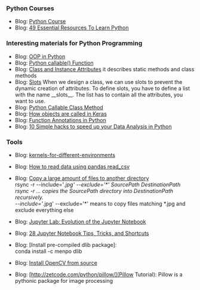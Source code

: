 ### <a name='course'></a>Python Courses
 * Blog: [Python Course](https://www.python-course.eu/index.php)
 * Blog: [49 Essential Resources To Learn Python](https://code-love.com/2019/06/03/49-essential-resources-to-learn-python/)
 
### <a name='pathon'></a>Interesting materials for Python Programming
  * Blog: [OOP in Python](https://www.python-course.eu/python3_object_oriented_programming.php)
  * Blog: [Python callable() Function](http://www.trytoprogram.com/python-programming/python-built-in-functions/callable/)
  * Blog: [Class and Instance Attributes](https://www.python-course.eu/python3_class_and_instance_attributes.php) it describes static methods and class methods
  * Blog: [Slots](https://python-course.eu/python3_slots.php) When we design a class, we can use slots to prevent the dynamic creation of attributes. To define slots, you have to define a list with the name \_\_slots__. The list has to contain all the attributes, you want to use.
  * Blog: [Python Callable Class Method](https://medium.com/@nunenuh/python-callable-class-1df8e122b30c)
  * Blog: [How objects are called in Keras](https://adaickalavan.github.io/tensorflow/how-objects-are-called-in-keras/)
  * Blog: [Function Annotations in Python](https://www.geeksforgeeks.org/function-annotations-python/)
  * Blog: [10 Simple hacks to speed up your Data Analysis in Python](https://towardsdatascience.com/10-simple-hacks-to-speed-up-your-data-analysis-in-python-ec18c6396e6b)

### <a name='tools'></a>Tools
 * Blog: [kernels-for-different-environments](https://ipython.readthedocs.io/en/stable/install/kernel_install.html)
 * Blog: [How to read data using pandas read_csv](https://honingds.com/blog/pandas-read_csv/#ftoc-mangle_dupe_cols)
 * Blog: [Copy a large amount of files to another directory](https://www.digitalocean.com/community/tutorials/how-to-use-rsync-to-sync-local-and-remote-directories-on-a-vps)
          <br/>rsync -r --include='*.jpg' --exclude='\*' SourcePath DestinationPath
          <br/>rsync -r …  copies the SourcePath directory into DestinationPath recursively.
          <br/>--include='*.jpg' --exclude='\*' means to copy files matching *.jpg and exclude everything else 
          
 * Blog: [Jupyter Lab: Evolution of the Jupyter Notebook](https://towardsdatascience.com/jupyter-lab-evolution-of-the-jupyter-notebook-5297cacde6b)
 * Blog: [28 Jupyter Notebook Tips, Tricks, and Shortcuts](https://www.dataquest.io/blog/jupyter-notebook-tips-tricks-shortcuts/)
 * Blog: [Install pre-compiled dlib package]:
         <br/>conda install -c menpo dlib
         
 * Blog: [Install OpenCV from source](https://docs.opencv.org/master/d2/de6/tutorial_py_setup_in_ubuntu.html)
 * Blog: [http://zetcode.com/python/pillow/](Pillow Tutorial): Pillow is a pythonic package for image processing
